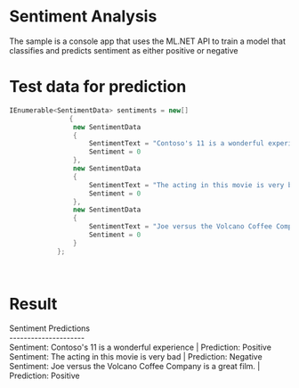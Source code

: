 # Sentiment Analysis

The sample is a console app that uses the ML.NET API to train a model that classifies and predicts sentiment as either positive or negative

# Test data for prediction

```csharp
IEnumerable<SentimentData> sentiments = new[]
               {
                new SentimentData
                {
                    SentimentText = "Contoso's 11 is a wonderful experience",
                    Sentiment = 0
                },
                new SentimentData
                {
                    SentimentText = "The acting in this movie is very bad",
                    Sentiment = 0
                },
                new SentimentData
                {
                    SentimentText = "Joe versus the Volcano Coffee Company is a great film.",
                    Sentiment = 0
                }
            };
            
            
```


# Result

Sentiment Predictions </br>
---------------------  </br>
Sentiment: Contoso's 11 is a wonderful experience | Prediction: Positive </br>
Sentiment: The acting in this movie is very bad | Prediction: Negative </br>
Sentiment: Joe versus the Volcano Coffee Company is a great film. | Prediction: Positive </br> 
